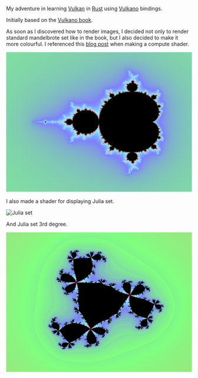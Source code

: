 My adventure in learning [Vulkan](https://www.vulkan.org/) in [Rust](https://www.rust-lang.org/) using [Vulkano](https://github.com/vulkano-rs/vulkano) bindings.

Initially based on the [Vulkano book](https://vulkano.rs/).

As soon as I discovered how to render images, I decided not only to render standard mandelbrote set like in the book, but I also decided to make it more colourful.
I referenced this [blog post](https://arnestenkrona.github.io/blog/2021/03/04/Mandelbrot-in-Shadertoy) when making a compute shader.

![Mandelbrote set](mandelbrote_set.png)

I also made a shader for displaying Julia set.

![Julia set](julia_set.png)

And Julia set 3rd degree.

![Julia set 3rd degree](julia_set_3rd_degree.png)